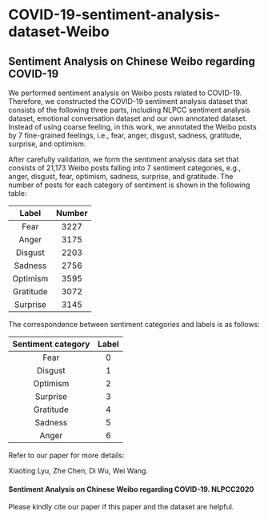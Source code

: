 # COVID-19-sentiment-analysis-dataset-Weibo
## Sentiment Analysis on Chinese Weibo regarding COVID-19

We performed sentiment analysis on Weibo posts related to COVID-19. Therefore, we constructed the COVID-19 sentiment analysis dataset that consists of the following three parts, including NLPCC sentiment analysis dataset, emotional conversation dataset and our own annotated dataset. Instead of using coarse feeling, in this work, we annotated the Weibo posts by 7 fine-grained feelings, i.e., fear, anger, disgust, sadness, gratitude, surprise, and optimism.

After carefully validation, we form the sentiment analysis data set that consists of 21,173 Weibo posts falling into 7 sentiment categories, e.g., anger, disgust, fear, optimism, sadness, surprise, and gratitude. The number of posts for each category of sentiment is shown in the following table:

|Label|Number|
|:----:|:----:|
|Fear|3227|
|Anger|3175|
|Disgust|2203|
|Sadness|2756|
|Optimism|3595|
|Gratitude|3072|
|Surprise|3145|

The correspondence between sentiment categories and labels is as follows:

|Sentiment category|Label|
|:----:|:----:|
|Fear|0|
|Disgust|1|
|Optimism|2|
|Surprise|3|
|Gratitude|4|
|Sadness|5|
|Anger|6|

Refer to our paper for more details:

Xiaoting Lyu, Zhe Chen, Di Wu, Wei Wang.
#### Sentiment Analysis on Chinese Weibo regarding COVID-19. NLPCC2020

Please kindly cite our paper if this paper and the dataset are helpful. 
